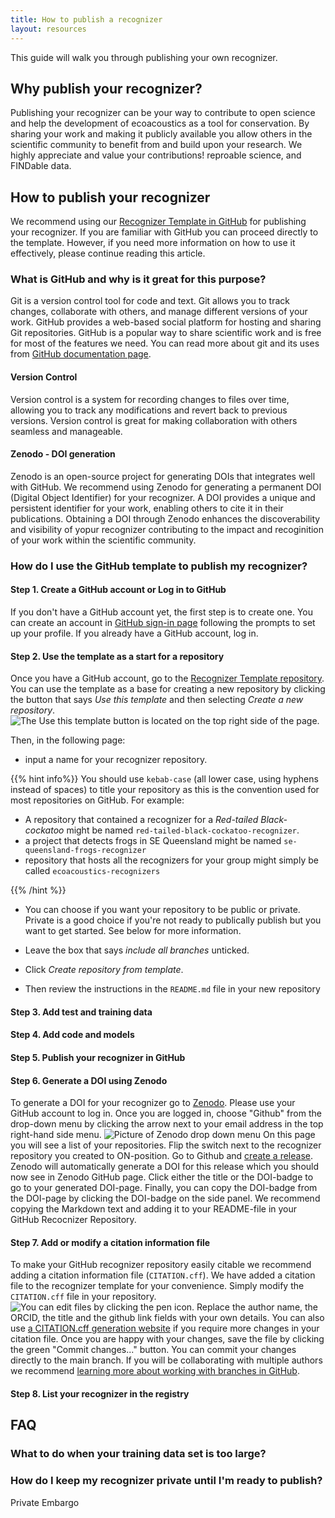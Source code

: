 ```yaml
---
title: How to publish a recognizer
layout: resources
---
```


This guide will walk you through publishing your own recognizer.

## Why publish your recognizer?

Publishing your recognizer can be your way to contribute to open science and help the development of ecoacoustics as a tool for conservation. 
By sharing your work and making it publicly available you allow others in the scientific community to benefit from and build upon your research. 
We highly appreciate and value your contributions! reproable science, and FINDable data.

## How  to publish your recognizer

We recommend using our [Recognizer Template in GitHub](https://github.com/ecoacoustics/recognizer-template) for publishing your recognizer. If you are familiar with GitHub you can proceed directly to the template. However, if you need more information on how to use it effectively, please continue reading this article.

### What is GitHub and why is it great for this purpose?
Git is a version control tool for code and text. Git allows you to track changes, collaborate with others, and manage different versions of your work. GitHub provides a web-based social platform for hosting and sharing Git repositories. GitHub is a popular way to share scientific work and is free for most of the features we need. You can read more about git and its uses from [GitHub documentation page](https://docs.github.com/en/get-started/using-git/about-git).

#### Version Control

Version control is a system for recording changes to files over time, allowing you to track any modifications and revert back to previous versions. Version control is great for making collaboration with others seamless and manageable.

#### Zenodo - DOI generation

Zenodo is an open-source project for generating DOIs that integrates well with GitHub. We recommend using Zenodo for generating a permanent DOI (Digital Object Identifier) for your recognizer. A DOI provides a unique and persistent identifier for your work, enabling others to cite it in their publications. Obtaining a DOI through Zenodo enhances the discoverability and visibility of yopur recognizer contributing to the impact and recoginition of your work within the scientific community.

### How do I use the GitHub template to publish my recognizer?

#### Step 1.  Create a GitHub account or Log in to GitHub

If you don't have a GitHub account yet,  the first step is to create one. You can create an account in [GitHub sign-in page](https://github.com/signup?ref_cta=Sign+up) following the prompts to set up your profile. If you already have a GitHub account, log in. 

#### Step 2. Use the template as a start for a repository

Once you have a GitHub account, go to the [Recognizer Template repository](https://github.com/ecoacoustics/recognizer-template). You can use the template as a base for creating a new repository by clicking the button that says _Use this template_ and then selecting _Create a new repository_.  
![The Use this template button is located on the top right side of the page.](github-use-template.png)

Then, in the following page:

- input a name for your recognizer repository. 
 
{{% hint info%}}
You should use `kebab-case` (all lower case, using hyphens instead of spaces) to title your repository as this is the convention used for most repositories on GitHub. For example:

- A repository that contained a recognizer for a _Red-tailed Black-cockatoo_ might be named `red-tailed-black-cockatoo-recognizer`.
- a project that detects frogs in SE Queensland might be named `se-queensland-frogs-recognizer`
- repository that hosts all the recognizers for your group might simply be called `ecoacoustics-recognizers`

{{% /hint %}}
   
 - You can choose if you want your repository to be public or private. Private is a good choice if you're not ready to publically publish but you want to get started. See below <insert link> for more information.
 
- Leave the box that says _include all branches_ unticked.
- Click _Create repository from template_. 
- Then review the instructions in the `README.md` file in your new repository

#### Step 3. Add test and training data

#### Step 4. Add code and models

#### Step 5. Publish your recognizer in GitHub

#### Step 6. Generate a DOI using Zenodo

To generate a DOI for your recognizer go to [Zenodo](https://zenodo.org/login). Please use your GitHub account to log in. Once you are logged in, choose "Github" from the drop-down menu by clicking the arrow next to your email address in the top right-hand side menu. ![Picture of Zenodo drop down menu](zenodo-github-page.png) On this page you will see a list of your repositories. Flip the switch next to the recognizer repository you created to ON-position. Go to Github and [create a release](https://docs.github.com/en/repositories/releasing-projects-on-github/managing-releases-in-a-repository). Zenodo will automatically generate a DOI for this release which you should now see in Zenodo GitHub page. Click either the title or the DOI-badge to go to your generated DOI-page.  Finally, you can copy the DOI-badge from the DOI-page by clicking the DOI-badge on the side panel. We recommend copying the Markdown text and adding it to your README-file in your GitHub Recocnizer Repository.

#### Step 7. Add or modify a citation information file

To make your GitHub recognizer repository easily citable we recommend adding a citation information file (`CITATION.cff`).  We have added a citation file to the recognizer template for your convenience. Simply modify the `CITATION.cff` file in your repository. ![You can edit files by clicking the pen icon.](citation-file-edit.png) Replace the author name, the ORCID, the title and the github link fields with your own details. You can also use [a CITATION.cff generation website](https://citation-file-format.github.io/cff-initializer-javascript/#/) if you require more changes in your citation file.  Once you are happy with your changes, save the file by clicking the green "Commit changes..." button. You can commit your changes directly to the main branch. If you will be collaborating with multiple authors we recommend [learning more about working with branches in GitHub](https://docs.github.com/en/pull-requests/collaborating-with-pull-requests/proposing-changes-to-your-work-with-pull-requests/about-branches). 

#### Step 8. List your recognizer in the registry

## FAQ

### What to do when your training data set is too large?

### How do I keep my recognizer private until I'm ready to publish?

Private Embargo 

